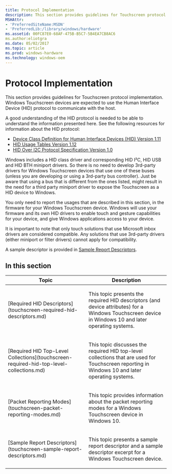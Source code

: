 ```yaml
---
title: Protocol Implementation
description: This section provides guidelines for Touchscreen protocol implementation. Windows Touchscreen devices are expected to use the Human Interface Device (HID) protocol to communicate with the host.
MSHAttr:
- 'PreferredSiteName:MSDN'
- 'PreferredLib:/library/windows/hardware'
ms.assetid: 00FC87E0-68AF-475B-B5C7-5B4EA7CB8AC6
ms.author:eliotgra
ms.date: 05/02/2017
ms.topic: article
ms.prod: windows-hardware
ms.technology: windows-oem
---
```


#  Protocol Implementation


This section provides guidelines for Touchscreen protocol implementation. Windows Touchscreen devices are expected to use the Human Interface Device (HID) protocol to communicate with the host.

A good understanding of the HID protocol is needed to be able to understand the information presented here. See the following resources for information about the HID protocol:

-   [Device Class Definition for Human Interface Devices (HID) Version 1.11](http://www.usb.org/developers/hidpage#class-definitions)
-   [HID Usage Tables Version 1.12](http://www.usb.org/developers/hidpage#hid-usage)
-   [HID Over I2C Protocol Specification Version 1.0](https://msdn.microsoft.com/library/windows/hardware/Dn642101.aspx)

Windows includes a HID class driver and corresponding HID I²C, HID USB and HID BTH miniport drivers. So there is no need to develop 3rd-party drivers for Windows Touchscreen devices that use one of these buses (unless you are developing or using a 3rd-party bus controller). Just be aware that using a bus that is different from the ones listed, might result in the need for a third party miniport driver to expose the Touchscreen as a HID device to Windows.

You only need to report the usages that are described in this section, in the firmware for your Windows Touchscreen device. Windows will use your firmware and its own HID drivers to enable touch and gesture capabilities for your device, and give Windows applications access to your device.

It is important to note that only touch solutions that use Microsoft inbox drivers are considered compatible. Any solutions that use 3rd-party drivers (either miniport or filter drivers) cannot apply for compatibility.

A sample descriptor is provided in [Sample Report Descriptors](touchscreen-sample-report-descriptors.md).

## In this section


<table>
<colgroup>
<col width="50%" />
<col width="50%" />
</colgroup>
<thead>
<tr class="header">
<th>Topic</th>
<th>Description</th>
</tr>
</thead>
<tbody>
<tr class="odd">
<td><p>[Required HID Descriptors](touchscreen-required-hid-descriptors.md)</p></td>
<td><p>This topic presents the required HID descriptors (and device attributes) for a Windows Touchscreen device in Windows 10 and later operating systems.</p></td>
</tr>
<tr class="even">
<td><p>[Required HID Top-Level Collections](touchscreen-required-hid-top-level-collections.md)</p></td>
<td><p>This topic discusses the required HID top-level collections that are used for Touchscreen reporting in Windows 10 and later operating systems.</p></td>
</tr>
<tr class="odd">
<td><p>[Packet Reporting Modes](touchscreen-packet-reporting-modes.md)</p></td>
<td><p>This topic provides information about the packet reporting modes for a Windows Touchscreen device in Windows 10.</p></td>
</tr>
<tr class="even">
<td><p>[Sample Report Descriptors](touchscreen-sample-report-descriptors.md)</p></td>
<td><p>This topic presents a sample report descriptor and a sample descriptor excerpt for a Windows Touchscreen device.</p></td>
</tr>
</tbody>
</table>

 

 

 






